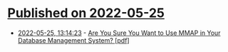 # [Published on 2022-05-25](index.md)

* [2022-05-25, 13:14:23](https://news.ycombinator.com/item?id=31504052) - [Are You Sure You Want to Use MMAP in Your Database Management System? [pdf]](http://www.cidrdb.org/cidr2022/papers/p13-crotty.pdf)

